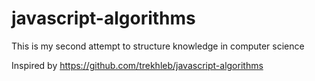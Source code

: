 # javascript-algorithms
This is my second attempt to structure knowledge in computer science

Inspired by https://github.com/trekhleb/javascript-algorithms
